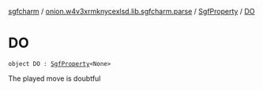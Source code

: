 [sgfcharm](../../index.md) / [onion.w4v3xrmknycexlsd.lib.sgfcharm.parse](../index.md) / [SgfProperty](index.md) / [DO](./-d-o.md)

# DO

`object DO : `[`SgfProperty`](index.md)`<None>`

The played move is doubtful

